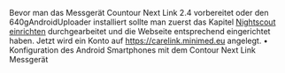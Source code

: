 Bevor man das Messgerät Countour Next Link 2.4 vorbereitet oder den 640gAndroidUploader installiert sollte man zuerst das Kapitel [Nightscout einrichten](../../nightscout/nightscout_einrichten.md) durchgearbeitet und die Webseite entsprechend eingerichtet haben.
Jetzt wird ein Konto auf https://carelink.minimed.eu angelegt. 
•	Konfiguration des Android Smartphones mit dem Contour Next Link Messgerät 

